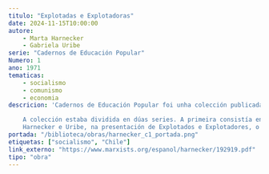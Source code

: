 ```yaml
---
titulo: "Explotadas e Explotadoras"
date: 2024-11-15T10:00:00
autore: 
    - Marta Harnecker
    - Gabriela Uribe
serie: "Cadernos de Educación Popular"
Numero: 1
ano: 1971
tematicas:
    - socialismo
    - comunismo
    - economia
descricion: 'Cadernos de Educación Popular foi unha colección publicada pola Editora Nacional Quimantú de Chile que tiña por obxectivo poñer elementos de educación política en mans das “grandes masas” para que estas participasen activamente no proceso político que vivía Chile dura- nte o goberno de Unidad Popular (1970-1973). As súas autoras foron Marta Harnecker (1937-2019) e Gabriela Uribe.

    A colección estaba dividida en dúas series. A primeira consistía en textos (Núms. 1-7) nos que se explicaban conceptos ideolóxicos que axudaban aos traballadores a entender o proceso que vivía o país e as etapas para lograr un sistema socialista. A segunda, "Para loitar polo socialismo", a partir do Núm. 8, abordaba as formas de organización e as claves para avanzar no desenvolvemento do socialismo.
    Harnecker e Uribe, na presentación de Explotados e Explotadores, o primeiro número da colección, sinalaron que "os Cadernos de Educación Popular responden á necesidade que ten cada país de producir os seus propios textos de educación política para elevar a conciencia das grandes masas e permitir que sexan elas quen constrúan de forma efectiva e creativa o seu propio futuro".'
portada: "/biblioteca/obras/harnecker_c1_portada.png"
etiquetas: ["socialismo", "Chile"]
link_externo: "https://www.marxists.org/espanol/harnecker/192919.pdf"
tipo: "obra"
---
```

